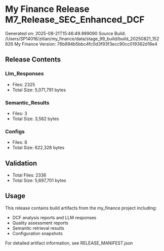 # My Finance Release M7_Release_SEC_Enhanced_DCF

Generated on: 2025-08-21T15:46:49.999090
Source Build: /Users/SP14016/zitian/my_finance/data/stage_99_build/build_20250821_152826
My Finance Version: 76b894b5bbc4fc0d3f93f3ecc90cc019362d18e4

## Release Contents

### Llm_Responses
- Files: 2325
- Total Size: 5,071,791 bytes

### Semantic_Results
- Files: 3
- Total Size: 3,582 bytes

### Configs
- Files: 8
- Total Size: 622,328 bytes


## Validation

- Total Files: 2336
- Total Size: 5,697,701 bytes

## Usage

This release contains build artifacts from the my_finance project including:
- DCF analysis reports and LLM responses
- Quality assessment reports
- Semantic retrieval results
- Configuration snapshots

For detailed artifact information, see RELEASE_MANIFEST.json
